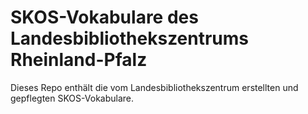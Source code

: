 # SKOS-Vokabulare des Landesbibliothekszentrums Rheinland-Pfalz

Dieses Repo enthält die vom Landesbibliothekszentrum erstellten und gepflegten SKOS-Vokabulare.
